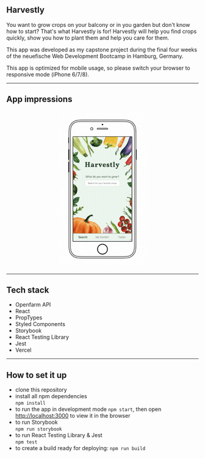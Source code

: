 ## Harvestly

You want to grow crops on your balcony or in you garden but don't know how to start?
That's what Harvestly is for! Harvestly will help you find crops quickly, show you how to plant them and help you care for them.

This app was developed as my capstone project during the final four weeks of the neuefische Web Development Bootcamp in Hamburg, Germany.

This app is optimized for mobile usage, so please switch your browser to responsive mode (iPhone 6/7/8).

---

## App impressions

<div align="center">
  <img src="./public/Harvestly.gif"
     height="410px"/>
</div>

---

## Tech stack

- Openfarm API
- React
- PropTypes
- Styled Components
- Storybook
- React Testing Library
- Jest
- Vercel

---

## How to set it up

- clone this repository
- install all npm dependencies  
   `npm install`
- to run the app in development mode `npm start`, then open [http://localhost:3000](http://localhost:3000) to view it in the browser
- to run Storybook  
  `npm run storybook`
- to run React Testing Library & Jest  
  `npm test`
- to create a build ready for deploying:
  `npm run build`
